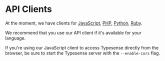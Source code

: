 # API Clients
At the moment, we have clients for [JavaScript](https://github.com/typesense/typesense-js), [PHP](https://github.com/typesense/typesense-php), [Python](https://github.com/typesense/typesense-python), [Ruby](https://github.com/typesense/typesense-ruby).

We recommend that you use our API client if it's available for your language.

<Tabs :tabs="['JavaScript','PHP','Python','Ruby']">
  <template v-slot:JavaScript>

```js
// Node.js
npm install typesense

// Browser
<script src="dist/typesense.min.js"></script>
```

  </template>

  <template v-slot:PHP>

```php
composer require typesense/typesense-php
```

  </template>
  <template v-slot:Python>

```py
pip install typesense
```

  </template>
  <template v-slot:Ruby>

```rb
gem install typesense
```

  </template>
</Tabs>

If you're using our JavaScript client to access Typesense directly from the browser, be sure to start the Typesense server with the `--enable-cors` flag.
